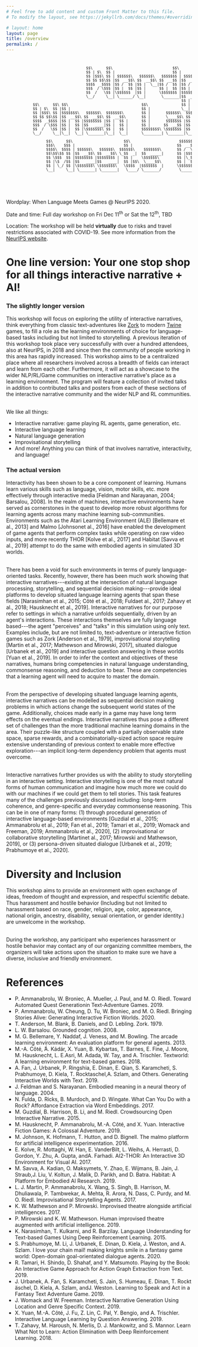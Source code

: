 ```yaml
---
# Feel free to add content and custom Front Matter to this file.
# To modify the layout, see https://jekyllrb.com/docs/themes/#overriding-theme-defaults

# layout: home
layout: page
title: /overview
permalink: /
---
```

<pre style="font-size: 10px">
<br/>
                                    $$\      $$\                           $$\           $$\                                                 
                                    $$ | $\  $$ |                          $$ |          $$ |                                                
                                    $$ |$$$\ $$ | $$$$$$\   $$$$$$\   $$$$$$$ | $$$$$$\  $$ | $$$$$$\  $$\   $$\ $$\                         
                                    $$ $$ $$\$$ |$$  __$$\ $$  __$$\ $$  __$$ |$$  __$$\ $$ | \____$$\ $$ |  $$ |\__|                        
                                    $$$$  _$$$$ |$$ /  $$ |$$ |  \__|$$ /  $$ |$$ /  $$ |$$ | $$$$$$$ |$$ |  $$ |                            
                                    $$$  / \$$$ |$$ |  $$ |$$ |      $$ |  $$ |$$ |  $$ |$$ |$$  __$$ |$$ |  $$ |$$\                         
                                    $$  /   \$$ |\$$$$$$  |$$ |      \$$$$$$$ |$$$$$$$  |$$ |\$$$$$$$ |\$$$$$$$ |\__|                        
                                    \__/     \__| \______/ \__|       \_______|$$  ____/ \__| \_______| \____$$ |                            
                                                                               $$ |                    $$\   $$ |                            
            $$\      $$\ $$\                                 $$\               $$ |                    \$$$$$$  |                            
            $$ | $\  $$ |$$ |                                $$ |              \__|                     \______/                             
            $$ |$$$\ $$ |$$$$$$$\   $$$$$$\  $$$$$$$\        $$ |       $$$$$$\  $$$$$$$\   $$$$$$\  $$\   $$\  $$$$$$\   $$$$$$\   $$$$$$\  
            $$ $$ $$\$$ |$$  __$$\ $$  __$$\ $$  __$$\       $$ |       \____$$\ $$  __$$\ $$  __$$\ $$ |  $$ | \____$$\ $$  __$$\ $$  __$$\ 
            $$$$  _$$$$ |$$ |  $$ |$$$$$$$$ |$$ |  $$ |      $$ |       $$$$$$$ |$$ |  $$ |$$ /  $$ |$$ |  $$ | $$$$$$$ |$$ /  $$ |$$$$$$$$ |
            $$$  / \$$$ |$$ |  $$ |$$   ____|$$ |  $$ |      $$ |      $$  __$$ |$$ |  $$ |$$ |  $$ |$$ |  $$ |$$  __$$ |$$ |  $$ |$$   ____|
            $$  /   \$$ |$$ |  $$ |\$$$$$$$\ $$ |  $$ |      $$$$$$$$\ \$$$$$$$ |$$ |  $$ |\$$$$$$$ |\$$$$$$  |\$$$$$$$ |\$$$$$$$ |\$$$$$$$\ 
            \__/     \__|\__|  \__| \_______|\__|  \__|      \________| \_______|\__|  \__| \____$$ | \______/  \_______| \____$$ | \_______|
                                                                                           $$\   $$ |                    $$\   $$ |          
                  $$\      $$\                       $$\                      $$$$$$\      \$$$$$$  |                    \$$$$$$  |          
                  $$$\    $$$ |                      $$ |                    $$  __$$\      \______/                      \______/           
                  $$$$\  $$$$ | $$$$$$\   $$$$$$\  $$$$$$\    $$$$$$$\       $$ /  \__| $$$$$$\  $$$$$$\$$$$\   $$$$$$\   $$$$$$$\           
                  $$\$$\$$ $$ |$$  __$$\ $$  __$$\ \_$$  _|  $$  _____|      $$ |$$$$\  \____$$\ $$  _$$  _$$\ $$  __$$\ $$  _____|          
                  $$ \$$$  $$ |$$$$$$$$ |$$$$$$$$ |  $$ |    \$$$$$$\        $$ |\_$$ | $$$$$$$ |$$ / $$ / $$ |$$$$$$$$ |\$$$$$$\            
                  $$ |\$  /$$ |$$   ____|$$   ____|  $$ |$$\  \____$$\       $$ |  $$ |$$  __$$ |$$ | $$ | $$ |$$   ____| \____$$\           
                  $$ | \_/ $$ |\$$$$$$$\ \$$$$$$$\   \$$$$  |$$$$$$$  |      \$$$$$$  |\$$$$$$$ |$$ | $$ | $$ |\$$$$$$$\ $$$$$$$  |          
                  \__|     \__| \_______| \_______|   \____/ \_______/        \______/  \_______|\__| \__| \__| \_______|\_______/           
                                                                                                                                         
</pre>
<br/> <br/>                                                                                                                                                                                                                                                                                     

Wordplay: When Language Meets Games @ NeurIPS 2020.

Date and time: Full day workshop on Fri Dec 11<sup>th</sup> or Sat the 12<sup>th</sup>, TBD

Location: The workshop will be held **virtually** due to risks and travel restrictions associated with COVID-19. See more information from the [NeurIPS website](https://neurips.cc/).

# One line version: Your one stop shop for all things interactive narrative + AI!

### The slightly longer version

This workshop will focus on exploring the utility of interactive narratives, think everything from classic text-adventures like [Zork](http://textadventures.online/play/?story=http%3A%2F%2Fwww.ifarchive.org%2Fif-archive%2Fgames%2Fhugo%2Fhugozork.hex) to modern [Twine](https://twinery.org/) games, to fill a role as the learning environments of choice for language-based tasks including but not limited to storytelling. A previous iteration of this workshop took place very successfully with over a hundred attendees, also at NeurIPS, in 2018 and since then the community of people working in this area has rapidly increased. This workshop aims to be a centralized place where all researchers involved across a breadth of fields can interact and learn from each other. Furthermore, it will act as a showcase to the wider NLP/RL/Game communities on interactive narrative's place as a learning environment. The program will feature a collection of invited talks in addition to contributed talks and posters from each of these sections of the interactive narrative community and the wider NLP and RL communities.  <br /> <br />


We like all things:
- Interactive narrative: game playing RL agents, game generation, etc.
- Interactive language learning
- Natural language generation
- Improvisational storytelling
- And more! Anything you can think of that involves narrative, interactivity, and language!

### The actual version

Interactivity has been shown to be a core component of learning. Humans learn various skills such as language, vision, motor skills, etc. more effectively through interactive media [Feldman and Narayanan, 2004; Barsalou, 2008]. In the realm of machines, interactive environments have served as cornerstones in the quest to develop more robust algorithms for learning agents across many machine learning sub-communities. Environments such as the Atari Learning Environment (ALE) [Bellemare et al., 2013]  and Malmo [Johnsonet al., 2016] have enabled the development of game agents that perform complex tasks while operating on raw video inputs, and more recently THOR [Kolve et al., 2017] and Habitat [Savva et al., 2019] attempt to do the same with embodied agents in simulated 3D worlds.  <br /> <br /> 


There has been a void for such environments in terms of purely language-oriented tasks. Recently, however, there has been much work showing that interactive narratives---existing at the intersection of natural language processing, storytelling, and sequential decision making---provide ideal platforms to develop situated language learning agents that span these fields [Narasimhan et al., 2015; Côté et al., 2018; Fuldaet al., 2017; Zahavy et al., 2018; Hausknecht et al., 2019]. Interactive narratives for our purpose refer to settings in which a narrative unfolds sequentially, driven by an agent's interactions. These interactions themselves are fully language based---the agent "perceives" and "talks" in this simulation using only text. Examples include, but are not limited to, text-adventure or interactive fiction games such as Zork [Anderson et al., 1979], improvisational storytelling [Martin et al., 2017; Mathewson and Mirowski, 2017], situated dialogue [Urbanek et al., 2019] and interactive question answering in these worlds [Yuan et al., 2019]. In order to infer the context and objectives of these narratives, humans bring competencies in natural language understanding, commonsense reasoning, and deduction to bear. These are competencies that a learning agent will need to acquire to master the domain.  <br /> <br />


From the perspective of developing situated language learning agents, interactive narratives can be modelled as sequential decision making problems in which actions change the subsequent world states of the game. Additionally, choices made early in a game may have long term effects on the eventual endings. Interactive narratives thus pose a different set of challenges than the more traditional machine learning domains in the area. Their puzzle-like structure coupled with a partially observable state space, sparse rewards, and a combinatorially-sized action space require extensive understanding of previous context to enable more effective exploration---an implicit long-term dependency problem that agents must overcome.  <br /> <br /> 


Interactive narratives further provides us with the ability to study storytelling in an interactive setting. Interactive storytelling is one of the most natural forms of human communication and imagine how much more we could do with our machines if we could get them to tell stories. This task features many of the challenges previously discussed including: long-term coherence, and genre-specific and everyday commonsense reasoning. This can be in one of many forms: (1) through procedural generation of interactive language-based environments [Guzdial et al., 2015; Ammanabrolu et al., 2019; Fan et al., 2019; Tamari et al., 2019; Womack and Freeman, 2019; Ammanabrolu et al., 2020], (2) improvisational or collaborative storytelling  [Martinet al., 2017; Mirowski and Mathewson, 2019], or (3) persona-driven situated dialogue [Urbanek et al., 2019; Prabhumoye et al., 2020].


# Diversity and Inclusion

This workshop aims to provide an environment with open exchange of ideas, freedom of thought and expression, and respectful scientific debate. Thus harassment and hostile behavior (Including but not limited to harassment based on race, gender, religion, age, color, appearance, national origin, ancestry, disability, sexual orientation, or gender identity.) are unwelcome in the workshop.  <br /> <br />


During the workshop, any participant who experiences harassment or hostile behavior may contact any of our organizing committee members, the organizers will take actions upon the situation to make sure we have a diverse, inclusive and friendly environment.


# References

- P. Ammanabrolu, W. Broniec, A. Mueller, J. Paul, and M. O. Riedl. Toward Automated Quest Generationin Text-Adventure Games. 2019.
- P. Ammanabrolu, W. Cheung, D. Tu, W. Broniec, and M. O. Riedl. Bringing Stories Alive: Generating Interactive Fiction Worlds. 2020.
- T. Anderson, M. Blank, B. Daniels, and D. Lebling. Zork. 1979.
- L. W. Barsalou. Grounded cognition. 2008.
- M. G. Bellemare, Y. Naddaf, J. Veness, and M. Bowling. The arcade learning environment: An evaluation platform for general agents. 2013.
- M.-A. Côté, ́Á. Kádár, X. Yuan, B. Kybartas, T. Barnes, E. Fine, J. Moore, M. Hausknecht, L. E.Asri, M. Adada, W. Tay, and A. Trischler. Textworld: A learning environment for text-based games. 2018.
- A. Fan, J. Urbanek, P. Ringshia, E. Dinan, E. Qian, S. Karamcheti, S. Prabhumoye, D. Kiela, T. Rocktaschel,A. Szlam, and Others. Generating Interactive Worlds with Text. 2019.
- J. Feldman and S. Narayanan. Embodied meaning in a neural theory of language. 2004.
- N. Fulda, D. Ricks, B. Murdoch, and D. Wingate. What Can You Do with a Rock? Affordance Extraction via Word Embeddings. 2017. 
- M. Guzdial, B. Harrison, B. Li, and M. Riedl. Crowdsourcing Open Interactive Narrative. 2015.
- M. Hausknecht, P. Ammanabrolu, M.-A. Côté, and X. Yuan. Interactive Fiction Games: A Colossal Adventure. 2019.
- M. Johnson, K. Hofmann, T. Hutton, and D. Bignell. The malmo platform for artificial intelligence experimentation. 2016.
- E. Kolve, R. Mottaghi, W. Han, E. VanderBilt, L. Weihs, A. Herrasti, D. Gordon, Y. Zhu, A. Gupta, andA. Farhadi. AI2-THOR: An Interactive 3D Environment for Visual AI. 2017.
- M. Savva, A. Kadian, O. Maksymets, Y. Zhao, E. Wijmans, B. Jain, J. Straub,J. Liu, V. Koltun, J. Malik, D. Parikh, and D. Batra. Habitat: A Platform for Embodied AI Research. 2019.
- L. J. Martin, P. Ammanabrolu, X. Wang, S. Singh, B. Harrison, M. Dhuliawala, P. Tambwekar, A. Mehta, R. Arora, N. Dass, C. Purdy, and M. O. Riedl. Improvisational Storytelling Agents. 2017.
- K. W. Mathewson and P. Mirowski. Improvised theatre alongside artificial intelligences. 2017.
- P. Mirowski and K. W. Mathewson. Human improvised theatre augmented with artificial intelligence. 2019.
- K. Narasimhan, T. Kulkarni, and R. Barzilay. Language Understanding for Text-based Games Using Deep Reinforcement Learning. 2015. 
- S. Prabhumoye, M. Li, J. Urbanek, E. Dinan, D. Kiela, J. Weston, and A. Szlam. I love your chain mail! making knights smile in a fantasy game world: Open-domain goal-orientated dialogue agents. 2020.
- R. Tamari, H. Shindo, D. Shahaf, and Y. Matsumoto. Playing by the Book: An Interactive Game Approach for Action Graph Extraction from Text. 2019. 
- J. Urbanek, A. Fan, S. Karamcheti, S. Jain, S. Humeau, E. Dinan, T. Rockt ̈aschel, D. Kiela, A. Szlam, andJ. Weston. Learning to Speak and Act in a Fantasy Text Adventure Game. 2019.
- J. Womack and W. Freeman. Interactive Narrative Generation Using Location and Genre Specific Context. 2019. 
- X. Yuan, M.-A. Côté, J. Fu, Z. Lin, C. Pal, Y. Bengio, and A. Trischler. Interactive Language Learning by Question Answering. 2019.
- T. Zahavy, M. Haroush, N. Merlis, D. J. Mankowitz, and S. Mannor. Learn What Not to Learn: Action Elimination with Deep Reinforcement Learning. 2018.
